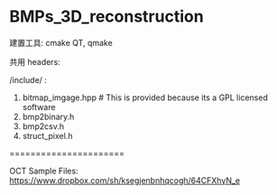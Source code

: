 BMPs_3D_reconstruction
======================
建置工具:
cmake
QT, qmake

共用 headers:

/include/ :

1. bitmap_imgage.hpp # This is provided because its a GPL licensed software
2. bmp2binary.h
3. bmp2csv.h
4. struct_pixel.h

======================

OCT Sample Files: https://www.dropbox.com/sh/ksegjenbnhqcogh/64CFXhyN_e
